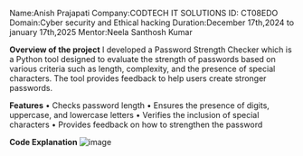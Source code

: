 Name:Anish Prajapati
Company:CODTECH IT SOLUTIONS
ID: CT08EDO
Domain:Cyber security and Ethical hacking
Duration:December 17th,2024 to january 17th,2025
Mentor:Neela Santhosh Kumar

**Overview of the project**
I developed a Password Strength Checker which is a Python tool designed to evaluate the strength of passwords based on various criteria such as length, complexity, and the presence of special characters. The tool provides feedback to help users create stronger passwords.

**Features**
•	Checks password length
•	Ensures the presence of digits, uppercase, and lowercase letters
•	Verifies the inclusion of special characters
•	Provides feedback on how to strengthen the password

**Code Explanation**
![image](https://github.com/user-attachments/assets/9f3840a8-8feb-4bd7-a908-a7d9ce68b6b6)


